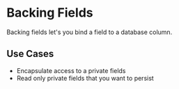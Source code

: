 # Backing Fields

Backing fields let's you bind a field to a database column.  

## Use Cases

- Encapsulate access to a private fields
- Read only private fields that you want to persist